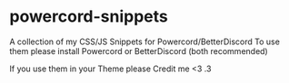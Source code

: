 # powercord-snippets
A collection of my CSS/JS Snippets for Powercord/BetterDiscord
To use them please install Powercord or BetterDiscord (both recommended)

If you use them in your Theme please Credit me <3 .3